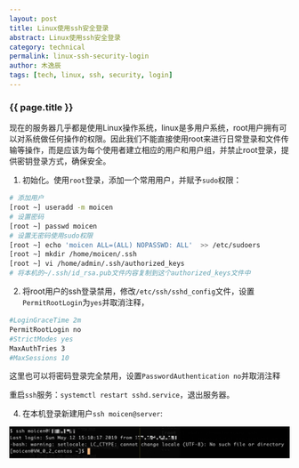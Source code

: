 ```yaml
---
layout: post
title: Linux使用ssh安全登录
abstract: Linux使用ssh安全登录
category: technical
permalink: linux-ssh-security-login
author: 木逸辰
tags: [tech, linux, ssh, security, login]
---
```


### {{ page.title }}

现在的服务器几乎都是使用Linux操作系统，linux是多用户系统，root用户拥有可以对系统做任何操作的权限。因此我们不能直接使用root来进行日常登录和文件传输等操作，而是应该为每个使用者建立相应的用户和用户组，并禁止root登录，提供密钥登录方式，确保安全。

1. 初始化。使用`root`登录，添加一个常用用户，并赋予`sudo`权限：

```bash
# 添加用户
[root ~] useradd -m moicen
# 设置密码
[root ~] passwd moicen
# 设置无密码使用sudo权限
[root ~] echo 'moicen ALL=(ALL) NOPASSWD: ALL'  >> /etc/sudoers
[root ~] mkdir /home/moicen/.ssh
[root ~] vi /home/admin/.ssh/authorized_keys
# 将本机的~/.ssh/id_rsa.pub文件内容复制到这个authorized_keys文件中
```

2. 将root用户的ssh登录禁用，修改`/etc/ssh/sshd_config`文件，设置`PermitRootLogin`为`yes`并取消注释，

```bash
#LoginGraceTime 2m
PermitRootLogin no
#StrictModes yes
MaxAuthTries 3
#MaxSessions 10
```

这里也可以将密码登录完全禁用，设置`PasswordAuthentication no`并取消注释

重启`ssh`服务：`systemctl restart sshd.service`，退出服务器。


4. 在本机登录新建用户`ssh moicen@server`:

![ssh login without password](/assets/images/2019-05-12-moicen-ssh-login.jpg)




